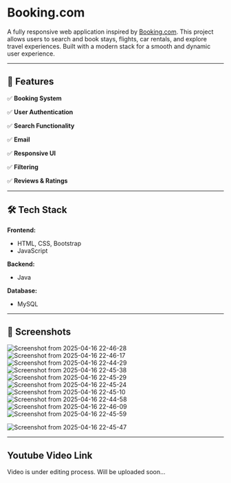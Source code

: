 # Booking.com 

A fully responsive web application inspired by [Booking.com](https://www.booking.com). This project allows users to search and book stays, flights, car rentals, and explore travel experiences. Built with a modern stack for a smooth and dynamic user experience.

---

## 🚀 Features

✅ **Booking System**

✅ **User Authentication**

✅ **Search Functionality**

✅ **Email**

✅ **Responsive UI**

✅ **Filtering**

✅ **Reviews & Ratings**

---

## 🛠️ Tech Stack

**Frontend:**
- HTML, CSS, Bootstrap
- JavaScript 

**Backend:**
- Java 

**Database:**
- MySQL

---

## 📸 Screenshots


![Screenshot from 2025-04-16 22-46-28](https://github.com/user-attachments/assets/febe3272-85a2-41ce-8750-62d65e5e316c)
![Screenshot from 2025-04-16 22-46-17](https://github.com/user-attachments/assets/b14954c0-d4f7-43c3-99b2-ca6599235464)
![Screenshot from 2025-04-16 22-44-29](https://github.com/user-attachments/assets/90814ed8-06f8-49bb-8c90-302db46c3ebb)
![Screenshot from 2025-04-16 22-45-38](https://github.com/user-attachments/assets/f7580689-ab45-4662-af50-9e2a1efd4238)
![Screenshot from 2025-04-16 22-45-29](https://github.com/user-attachments/assets/e5ded6e1-7c71-44c0-84b9-92177ef5f55b)
![Screenshot from 2025-04-16 22-45-24](https://github.com/user-attachments/assets/c87087db-02e3-403b-9122-dcdce46c90ec)
![Screenshot from 2025-04-16 22-45-10](https://github.com/user-attachments/assets/bdbb8903-960b-4519-9556-e4a9e4554351)
![Screenshot from 2025-04-16 22-44-58](https://github.com/user-attachments/assets/1688098d-95b3-40ef-90b5-20a8c222463f)
![Screenshot from 2025-04-16 22-46-09](https://github.com/user-attachments/assets/9c251c7f-f298-4c4b-aaea-144b2b316d5a)
![Screenshot from 2025-04-16 22-45-59](https://github.com/user-attachments/assets/1fbdabd2-7c70-4fac-b02b-80f386c2f09c)

![Screenshot from 2025-04-16 22-45-47](https://github.com/user-attachments/assets/ce97f3fe-1159-47c9-971f-1c7de764186a)




---

## Youtube Video Link

Video is under editing process. Will be uploaded soon...

